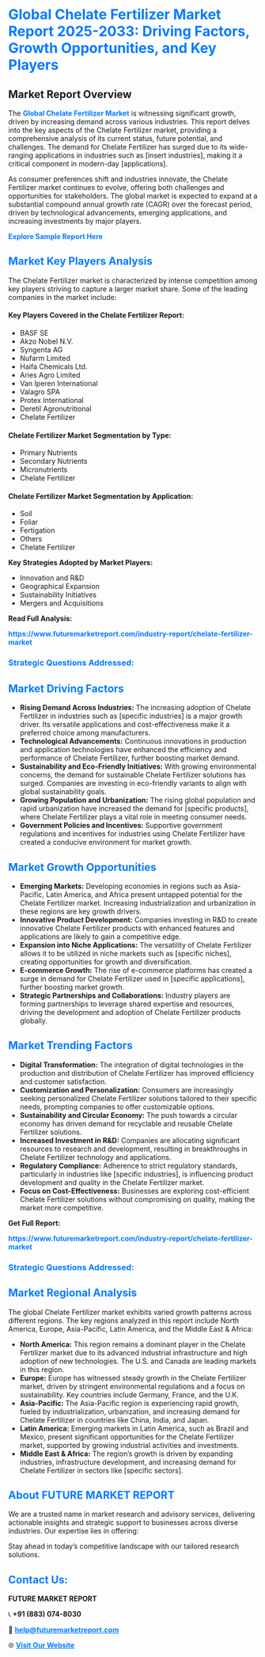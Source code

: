 <h1 style="color: #007BFF;">Global Chelate Fertilizer Market Report 2025-2033: Driving Factors, Growth Opportunities, and Key Players</h1>

<section id="overview">
<h2>Market Report Overview</h2>
<p>The <a href="https://www.futuremarketreport.com/industry-report/chelate-fertilizer-market" style="color: #007BFF; text-decoration: none;"><strong>Global Chelate Fertilizer Market</strong></a> is witnessing significant growth, driven by increasing demand across various industries. This report delves into the key aspects of the Chelate Fertilizer market, providing a comprehensive analysis of its current status, future potential, and challenges. The demand for Chelate Fertilizer has surged due to its wide-ranging applications in industries such as [insert industries], making it a critical component in modern-day [applications].</p>
<p>As consumer preferences shift and industries innovate, the Chelate Fertilizer market continues to evolve, offering both challenges and opportunities for stakeholders. The global market is expected to expand at a substantial compound annual growth rate (CAGR) over the forecast period, driven by technological advancements, emerging applications, and increasing investments by major players.</p>
</section>

<section id="overview">
<p><a href="https://www.futuremarketreport.com/request-sample/reportId=99909" style="color: #007BFF; text-decoration: none;"><strong>Explore Sample Report Here</strong></a></p>
</section>

<section id="key-players">
<h2 style="color: #007BFF;">Market Key Players Analysis</h2>
<p>The Chelate Fertilizer market is characterized by intense competition among key players striving to capture a larger market share. Some of the leading companies in the market include:</p>
<h4>Key Players Covered in the Chelate Fertilizer Report:</h4>
<ul><li>BASF SE</li><li>Akzo Nobel N.V.</li><li>Syngenta AG</li><li>Nufarm Limited</li><li>Haifa Chemicals Ltd.</li><li>Aries Agro Limited</li><li>Van Iperen International</li><li>Valagro SPA</li><li>Protex International</li><li>Deretil Agronutritional</li><li>Chelate Fertilizer</li></ul>
<h4>Chelate Fertilizer Market Segmentation by Type:</h4>
<ul><li>Primary Nutrients</li><li>Secondary Nutrients</li><li>Micronutrients</li><li>Chelate Fertilizer</li></ul>

<h4>Chelate Fertilizer Market Segmentation by Application:</h4>
<ul><li>Soil</li><li>Foliar</li><li>Fertigation</li><li>Others</li><li>Chelate Fertilizer</li></ul>
<p><strong>Key Strategies Adopted by Market Players:</strong></p>
<ul>
<li>Innovation and R&D</li>
<li>Geographical Expansion</li>
<li>Sustainability Initiatives</li>
<li>Mergers and Acquisitions</li>
</ul>
</section>

<section>
<p><strong>Read Full Analysis: </strong></p><a href="https://www.futuremarketreport.com/industry-report/chelate-fertilizer-market" style="color: #007BFF; text-decoration: none;"><strong>https://www.futuremarketreport.com/industry-report/chelate-fertilizer-market</strong></a>
<h3 style="color: #007BFF;">Strategic Questions Addressed:</h3>
</section>

<section id="driving-factors">
<h2 style="color: #007BFF;">Market Driving Factors</h2>
<ul>
<li><strong>Rising Demand Across Industries:</strong> The increasing adoption of Chelate Fertilizer in industries such as [specific industries] is a major growth driver. Its versatile applications and cost-effectiveness make it a preferred choice among manufacturers.</li>
<li><strong>Technological Advancements:</strong> Continuous innovations in production and application technologies have enhanced the efficiency and performance of Chelate Fertilizer, further boosting market demand.</li>
<li><strong>Sustainability and Eco-Friendly Initiatives:</strong> With growing environmental concerns, the demand for sustainable Chelate Fertilizer solutions has surged. Companies are investing in eco-friendly variants to align with global sustainability goals.</li>
<li><strong>Growing Population and Urbanization:</strong> The rising global population and rapid urbanization have increased the demand for [specific products], where Chelate Fertilizer plays a vital role in meeting consumer needs.</li>
<li><strong>Government Policies and Incentives:</strong> Supportive government regulations and incentives for industries using Chelate Fertilizer have created a conducive environment for market growth.</li>
</ul>
</section>

<section id="growth-opportunities">
<h2 style="color: #007BFF;">Market Growth Opportunities</h2>
<ul>
<li><strong>Emerging Markets:</strong> Developing economies in regions such as Asia-Pacific, Latin America, and Africa present untapped potential for the Chelate Fertilizer market. Increasing industrialization and urbanization in these regions are key growth drivers.</li>
<li><strong>Innovative Product Development:</strong> Companies investing in R&D to create innovative Chelate Fertilizer products with enhanced features and applications are likely to gain a competitive edge.</li>
<li><strong>Expansion into Niche Applications:</strong> The versatility of Chelate Fertilizer allows it to be utilized in niche markets such as [specific niches], creating opportunities for growth and diversification.</li>
<li><strong>E-commerce Growth:</strong> The rise of e-commerce platforms has created a surge in demand for Chelate Fertilizer used in [specific applications], further boosting market growth.</li>
<li><strong>Strategic Partnerships and Collaborations:</strong> Industry players are forming partnerships to leverage shared expertise and resources, driving the development and adoption of Chelate Fertilizer products globally.</li>
</ul>
</section>

<section id="trending-factors">
<h2 style="color: #007BFF;">Market Trending Factors</h2>
<ul>
<li><strong>Digital Transformation:</strong> The integration of digital technologies in the production and distribution of Chelate Fertilizer has improved efficiency and customer satisfaction.</li>
<li><strong>Customization and Personalization:</strong> Consumers are increasingly seeking personalized Chelate Fertilizer solutions tailored to their specific needs, prompting companies to offer customizable options.</li>
<li><strong>Sustainability and Circular Economy:</strong> The push towards a circular economy has driven demand for recyclable and reusable Chelate Fertilizer solutions.</li>
<li><strong>Increased Investment in R&D:</strong> Companies are allocating significant resources to research and development, resulting in breakthroughs in Chelate Fertilizer technology and applications.</li>
<li><strong>Regulatory Compliance:</strong> Adherence to strict regulatory standards, particularly in industries like [specific industries], is influencing product development and quality in the Chelate Fertilizer market.</li>
<li><strong>Focus on Cost-Effectiveness:</strong> Businesses are exploring cost-efficient Chelate Fertilizer solutions without compromising on quality, making the market more competitive.</li>
</ul>
</section>

<section>
<p><strong>Get Full Report: </strong></p><a href="https://www.futuremarketreport.com/industry-report/chelate-fertilizer-market" style="color: #007BFF; text-decoration: none;"><strong>https://www.futuremarketreport.com/industry-report/chelate-fertilizer-market</strong></a>
<h3 style="color: #007BFF;">Strategic Questions Addressed:</h3>
</section>


<section id="regional-analysis">
<h2 style="color: #007BFF;">Market Regional Analysis</h2>
<p>The global Chelate Fertilizer market exhibits varied growth patterns across different regions. The key regions analyzed in this report include North America, Europe, Asia-Pacific, Latin America, and the Middle East & Africa:</p>
<ul>
<li><strong>North America:</strong> This region remains a dominant player in the Chelate Fertilizer market due to its advanced industrial infrastructure and high adoption of new technologies. The U.S. and Canada are leading markets in this region.</li>
<li><strong>Europe:</strong> Europe has witnessed steady growth in the Chelate Fertilizer market, driven by stringent environmental regulations and a focus on sustainability. Key countries include Germany, France, and the U.K.</li>
<li><strong>Asia-Pacific:</strong> The Asia-Pacific region is experiencing rapid growth, fueled by industrialization, urbanization, and increasing demand for Chelate Fertilizer in countries like China, India, and Japan.</li>
<li><strong>Latin America:</strong> Emerging markets in Latin America, such as Brazil and Mexico, present significant opportunities for the Chelate Fertilizer market, supported by growing industrial activities and investments.</li>
<li><strong>Middle East & Africa:</strong> The region’s growth is driven by expanding industries, infrastructure development, and increasing demand for Chelate Fertilizer in sectors like [specific sectors].</li>
</ul>
</section>

<footer>
<h2 style="color: #007BFF;">About FUTURE MARKET REPORT</h2>
<p>We are a trusted name in market research and advisory services, delivering actionable insights and strategic support to businesses across diverse industries. Our expertise lies in offering:</p>

<p>Stay ahead in today’s competitive landscape with our tailored research solutions.</p>

<h2 style="color: #007BFF;">Contact Us:</h2>
<p><strong>FUTURE MARKET REPORT</strong></p>
<p>📞 <strong>+91 (883) 074-8030</strong></p>
<p>📧 <strong><a href="mailto:help@futuremarketreport.com" style="color: #007BFF;">help@futuremarketreport.com</a></strong></p>
<p>🌐 <strong><a href="https://www.futuremarketreport.com/" style="color: #007BFF;">Visit Our Website</a></strong></p>
</footer>